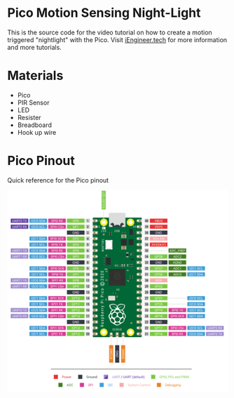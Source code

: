 # Pico Motion Sensing Night-Light
This is the source code for the video tutorial on how to create a motion triggered "nightlight" with the Pico. Visit [iEngineer.tech](https://www.iengineer.tech) for more information and more tutorials.

# Materials
- Pico 
- PIR Sensor
- LED
- Resister
- Breadboard
- Hook up wire

# Pico Pinout
Quick reference for the Pico pinout

![alt text](docs/pico-pinout.png)